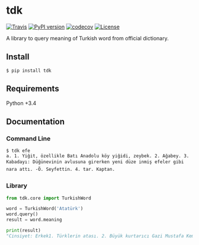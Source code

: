 # tdk

[![Travis](https://img.shields.io/travis/efe/tdk.svg)](https://travis-ci.org/efe/tdk/)
[![PyPI version](https://img.shields.io/pypi/v/tdk.svg)](https://pypi.org/project/tdk/)
[![codecov](https://codecov.io/gh/efe/tdk/branch/master/graph/badge.svg)](https://codecov.io/gh/efe/tdk)
[![License](https://img.shields.io/pypi/l/tdk.svg)](https://pypi.org/project/tdk/)

A library to query meaning of Turkish word from official dictionary.


## Install
```
$ pip install tdk
```
    
## Requirements
Python +3.4

## Documentation 

### Command Line
```console
$ tdk efe
a. 1. Yiğit, özellikle Batı Anadolu köy yiğidi, zeybek. 2. Ağabey. 3. Kabadayı: Düğünevinin avlusuna girerken yeni düze inmiş efeler gibi nara attı. -Ö. Seyfettin. 4. tar. Kaptan.
```

### Library
```python
from tdk.core import TurkishWord

word = TurkishWord('Atatürk')
word.query()
result = word.meaning

print(result)
"Cinsiyet: Erkek1. Türklerin atası. 2. Büyük kurtarıcı Gazi Mustafa Kemal Paşa'ya 1934 yılında yasayla verilmiş soyadı."
```
